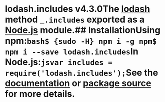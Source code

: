 # lodash.includes v4.3.0The [lodash](https://lodash.com/) method `_.includes` exported as a [Node.js](https://nodejs.org/) module.## InstallationUsing npm:```bash$ {sudo -H} npm i -g npm$ npm i --save lodash.includes```In Node.js:```jsvar includes = require('lodash.includes');```See the [documentation](https://lodash.com/docs#includes) or [package source](https://github.com/lodash/lodash/blob/4.3.0-npm-packages/lodash.includes) for more details.
